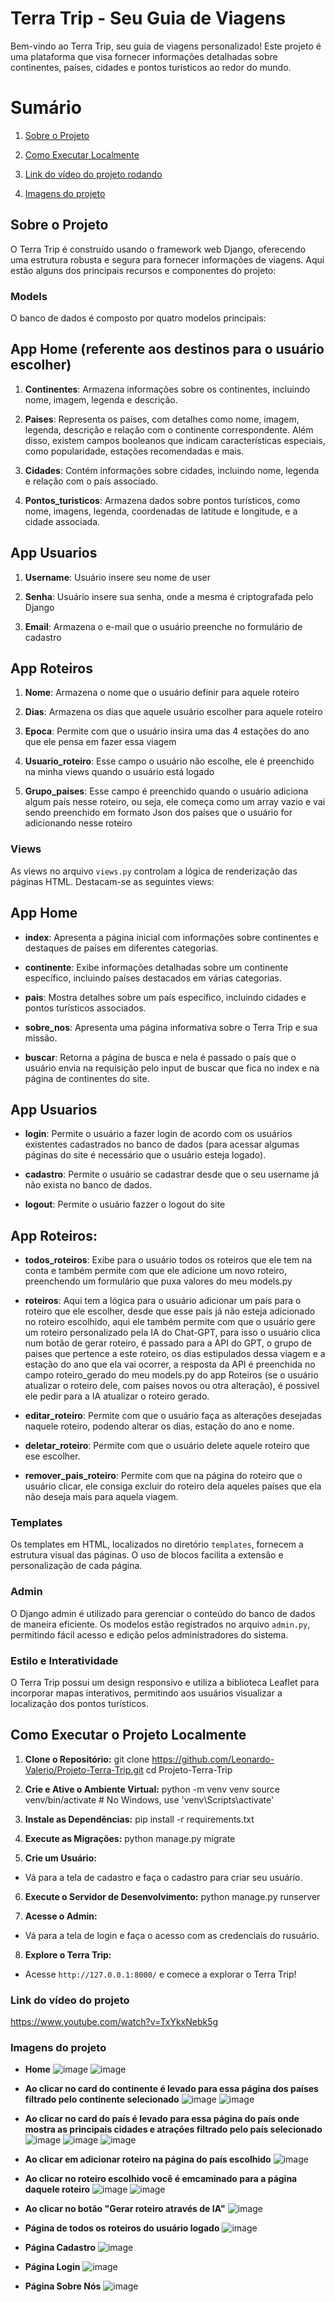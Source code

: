 
# Terra Trip - Seu Guia de Viagens

Bem-vindo ao Terra Trip, seu guia de viagens personalizado! Este projeto é uma plataforma que visa fornecer informações detalhadas sobre continentes, países, cidades e pontos turísticos ao redor do mundo. 

# Sumário
1. [Sobre o Projeto](#sobre-o-projeto)

2. [Como Executar Localmente](#como-executar-o-projeto-localmente)

3. [Link do vídeo do projeto rodando](#link-do-vídeo-do-projeto)

4. [Imagens do projeto](#imagens-do-projeto)

## Sobre o Projeto

O Terra Trip é construído usando o framework web Django, oferecendo uma estrutura robusta e segura para fornecer informações de viagens. Aqui estão alguns dos principais recursos e componentes do projeto:

### Models

O banco de dados é composto por quatro modelos principais:

## App Home (referente aos destinos para o usuário escolher)

1. **Continentes**: Armazena informações sobre os continentes, incluindo nome, imagem, legenda e descrição.

2. **Paises**: Representa os países, com detalhes como nome, imagem, legenda, descrição e relação com o continente correspondente. Além disso, existem campos booleanos que indicam características especiais, como popularidade, estações recomendadas e mais.

3. **Cidades**: Contém informações sobre cidades, incluindo nome, legenda e relação com o país associado.

4. **Pontos_turisticos**: Armazena dados sobre pontos turísticos, como nome, imagens, legenda, coordenadas de latitude e longitude, e a cidade associada.

## App Usuarios 

1. **Username**: Usuário insere seu nome de user
   
2. **Senha**: Usuário insere sua senha, onde a mesma é criptografada pelo Django
   
3. **Email**: Armazena o e-mail que o usuário preenche no formulário de cadastro

## App Roteiros

1. **Nome**: Armazena o nome que o usuário definir para aquele roteiro

2. **Dias**: Armazena os dias que aquele usuário escolher para aquele roteiro

3. **Epoca**: Permite com que o usuário insira uma das 4 estações do ano que ele pensa em fazer essa viagem

4. **Usuario_roteiro**: Esse campo o usuário não escolhe, ele é preenchido na minha views quando o usuário está logado

5. **Grupo_paises**: Esse campo é preenchido quando o usuário adiciona algum país nesse roteiro, ou seja, ele começa como um array vazio e vai sendo preenchido em formato Json dos países que o usuário for adicionando nesse roteiro

### Views

As views no arquivo `views.py` controlam a lógica de renderização das páginas HTML. Destacam-se as seguintes views:

## App Home

- **index**: Apresenta a página inicial com informações sobre continentes e destaques de países em diferentes categorias.

- **continente**: Exibe informações detalhadas sobre um continente específico, incluindo países destacados em várias categorias.

- **pais**: Mostra detalhes sobre um país específico, incluindo cidades e pontos turísticos associados.

- **sobre_nos**: Apresenta uma página informativa sobre o Terra Trip e sua missão.

- **buscar**: Retorna a página de busca e nela é passado o país que o usuário envia na requisição pelo input de buscar que fica no index e na página de continentes do site. 

## App Usuarios

- **login**: Permite o usuário a fazer login de acordo com os usuários existentes cadastrados no banco de dados (para acessar algumas páginas do site é necessário que o usuário esteja logado).
  
- **cadastro**: Permite o usuário se cadastrar desde que o seu username já não exista no banco de dados.

- **logout**: Permite o usuário fazzer o logout do site

## App Roteiros:

- **todos_roteiros**: Exibe para o usuário todos os roteiros que ele tem na conta e também permite com que ele adicione um novo roteiro, preenchendo um formulário que puxa valores do meu models.py

- **roteiros**: Aqui tem a lógica para o usuário adicionar um país para o roteiro que ele escolher, desde que esse país já não esteja adicionado no roteiro escolhido, aqui ele também permite com que o usuário gere um roteiro personalizado pela IA do Chat-GPT, para isso o usuário clica num botão de gerar roteiro, é passado para a API do GPT, o grupo de paises que pertence a este roteiro, os dias estipulados dessa viagem e a estação do ano que ela vai ocorrer, a resposta da API é preenchida no campo roteiro_gerado do meu models.py do app Roteiros (se o usuário atualizar o roteiro dele, com países novos ou otra alteração), é possivel ele pedir para a IA atualizar o roteiro gerado.

- **editar_roteiro**: Permite com que o usuário faça as alterações desejadas naquele roteiro, podendo alterar os dias, estação do ano e nome.

- **deletar_roteiro**: Permite com que o usuário delete aquele roteiro que ese escolher.

- **remover_pais_roteiro**: Permite com que na página do roteiro que o usuário clicar, ele consiga excluir do roteiro dela aqueles países que ela não deseja mais para aquela viagem.

### Templates

Os templates em HTML, localizados no diretório `templates`, fornecem a estrutura visual das páginas. O uso de blocos facilita a extensão e personalização de cada página.

### Admin

O Django admin é utilizado para gerenciar o conteúdo do banco de dados de maneira eficiente. Os modelos estão registrados no arquivo `admin.py`, permitindo fácil acesso e edição pelos administradores do sistema.

### Estilo e Interatividade

O Terra Trip possui um design responsivo e utiliza a biblioteca Leaflet para incorporar mapas interativos, permitindo aos usuários visualizar a localização dos pontos turísticos.

## Como Executar o Projeto Localmente

1. **Clone o Repositório:**
git clone https://github.com/Leonardo-Valerio/Projeto-Terra-Trip.git
cd Projeto-Terra-Trip

2. **Crie e Ative o Ambiente Virtual:**
python -m venv venv
source venv/bin/activate # No Windows, use 'venv\Scripts\activate'

3. **Instale as Dependências:**
pip install -r requirements.txt

4. **Execute as Migrações:**
python manage.py migrate

5. **Crie um Usuário:**
- Vá para a tela de cadastro e faça o cadastro para criar seu usuário.

6. **Execute o Servidor de Desenvolvimento:**
python manage.py runserver

7. **Acesse o Admin:**
- Vá para a tela de login e faça o acesso com as credenciais do rusuário.

8. **Explore o Terra Trip:**
- Acesse `http://127.0.0.1:8000/` e comece a explorar o Terra Trip!

### Link do vídeo do projeto
https://www.youtube.com/watch?v=TxYkxNebk5g
### Imagens do projeto
- **Home**
![image](https://github.com/Leonardo-Valerio/Projeto-Terra-Trip/assets/128194207/42b792fe-cce3-4f0b-8738-66efcf9dc247)
![image](https://github.com/Leonardo-Valerio/Projeto-Terra-Trip/assets/128194207/b9b79a9f-e371-486d-b30c-791f473a8e84)

- **Ao clicar no card do continente é levado para essa página dos países filtrado pelo continente selecionado**
![image](https://github.com/Leonardo-Valerio/Projeto-Terra-Trip/assets/128194207/f2501b82-b323-4d1a-8b95-be1c9a198a4c)
![image](https://github.com/Leonardo-Valerio/Projeto-Terra-Trip/assets/128194207/ce0aa5cf-3fb4-4243-b349-1b92dea1f39b)


- **Ao clicar no card do país é levado para essa página do país onde mostra as principais cidades e atrações filtrado pelo país selecionado**
![image](https://github.com/Leonardo-Valerio/Projeto-Terra-Trip/assets/128194207/b2219f7f-267e-4b40-80f0-3a4abbbdfc58)
![image](https://github.com/Leonardo-Valerio/Projeto-Terra-Trip/assets/128194207/0dacea5d-9654-44e5-968d-8e02fcc271b5)
![image](https://github.com/Leonardo-Valerio/Projeto-Terra-Trip/assets/128194207/82dda127-c954-436e-8822-808cc9eb187b)

- **Ao clicar em adicionar roteiro na página do país escolhido**
  ![image](https://github.com/Leonardo-Valerio/Projeto-Terra-Trip/assets/128194207/e9d65744-7a8c-40bc-9968-761082e68ebd)

- **Ao clicar no roteiro escolhido você é emcaminado para a página daquele roteiro**
  ![image](https://github.com/Leonardo-Valerio/Projeto-Terra-Trip/assets/128194207/4f08a9cf-485c-4e0b-85c0-d875f1d7aa72)
  ![image](https://github.com/Leonardo-Valerio/Projeto-Terra-Trip/assets/128194207/72219b25-b14c-41a1-aaba-b86771f801b8)

- **Ao clicar no botão "Gerar roteiro através de IA"**
  ![image](https://github.com/Leonardo-Valerio/Projeto-Terra-Trip/assets/128194207/91c5e666-0cae-4045-a63c-39b5f2d70f95)

- **Página de todos os roteiros do usuário logado**
  ![image](https://github.com/Leonardo-Valerio/Projeto-Terra-Trip/assets/128194207/5eeab06b-be6c-465f-953c-87f3d3d68194)

- **Página Cadastro**
  ![image](https://github.com/Leonardo-Valerio/Projeto-Terra-Trip/assets/128194207/d5c76145-2489-4062-aadb-9b911b983e08)

- **Página Login**
  ![image](https://github.com/Leonardo-Valerio/Projeto-Terra-Trip/assets/128194207/892a3d86-5260-4ab4-a771-6da265297a3e)


- **Página Sobre Nós**
![image](https://github.com/Leonardo-Valerio/Projeto-Terra-Trip/assets/128194207/2d109555-d49d-4e83-b606-2fe7d237b196)











